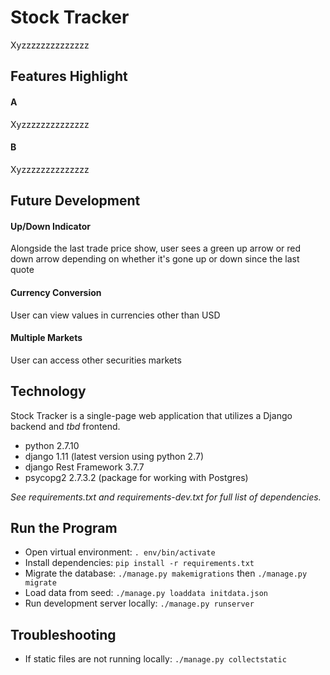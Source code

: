 # Stock Tracker
Xyzzzzzzzzzzzzzz


## Features Highlight

#### A
Xyzzzzzzzzzzzzzz

#### B
Xyzzzzzzzzzzzzzz


## Future Development

#### Up/Down Indicator
Alongside the last trade price show, user sees a green up arrow or red down arrow depending on whether it's gone up or down since the last quote

#### Currency Conversion
User can view values in currencies other than USD

#### Multiple Markets
User can access other securities markets


## Technology
Stock Tracker is a single-page web application that utilizes a Django backend and *tbd* frontend.
- python 2.7.10
- django 1.11 (latest version using python 2.7)
- django Rest Framework 3.7.7
- psycopg2 2.7.3.2 (package for working with Postgres)

*See requirements.txt and requirements-dev.txt for full list of dependencies.*


## Run the Program
- Open virtual environment: `. env/bin/activate`
- Install dependencies: `pip install -r requirements.txt`
- Migrate the database: `./manage.py makemigrations` then `./manage.py migrate`
- Load data from seed: `./manage.py loaddata initdata.json`
- Run development server locally: `./manage.py runserver`


## Troubleshooting
- If static files are not running locally: `./manage.py collectstatic`
